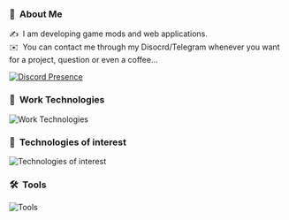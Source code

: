 ### 👨 &nbsp;About Me

✍️ &nbsp;I am developing game mods and web applications.\
✉️ &nbsp;You can contact me through my Disocrd/Telegram whenever you want for a project, question or even a coffee...

[![Discord Presence](https://lanyard.cnrad.dev/api/407247061977792543)](https://discord.com/users/407247061977792543)

### :triangular_ruler: &nbsp;Work Technologies
![Work Technologies](https://skillicons.dev/icons?i=tailwind,sass,css,vue,nodejs,mysql,html,lua&perline=4)


### :open_file_folder: &nbsp;Technologies of interest
![Technologies of interest](https://skillicons.dev/icons?i=react,cpp,ts,cs&perline=4)

### 🛠 &nbsp;Tools
![Tools](https://skillicons.dev/icons?i=vscode,webstorm,vite&perline=3)
